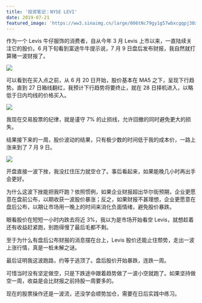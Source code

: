 ```yaml
---
title: '投资笔记：NYSE LEVI'
date: 2019-07-21
featured_image: 'https://ww3.sinaimg.cn/large/006tNc79gy1g57wbxcgqpj30xc0do3zm.jpg'
---
```


作为一个 Levis 牛仔服饰的消费者，自从今年 3 月 Levis 上市以来，一直陆续关注它的股价。6 月下旬看到富途牛牛提示说，7 月 9 日盘后发布财报，我自然就打算赌一波财报了。

<!-- more -->

![](https://ww2.sinaimg.cn/large/006tNc79gy1g57vhcgz6sj30y50hxgps.jpg)

可以看到在买入点之前，从 6 月 20 日开始，股价基本在 MA5 之下，呈现下行趋势。直到 27 日箱线翻红，我预计下行趋势将要终止，就在 28 日择机进入，以略低于日内均线的价格买入。

![](https://ww1.sinaimg.cn/large/006tNc79gy1g57voxlwkpj30w80k2whe.jpg)

我现在交易股票的纪律，就是谨守 7% 的止损线，允许回撤的同时避免更大的损失。

结果接下来的一周，股价波动的结果，只有极少数的时间低于我的成本价，一路上涨来到了 7 月 9 日。

![](https://ww1.sinaimg.cn/large/006tNc79gy1g57vu64aeoj30w80k2n3a.jpg)

开盘直接一波下挫，我没扛住压力就空仓了。事后看起来，如果能晚几小时再出手会更好。

为什么这波下挫能把我吓跑？依照惯例，如果企业财报超出华尔街预期，企业更愿意在盘前公布，以期收获一波股价暴涨；反之，如果财报不甚理想，企业更愿意在盘后公布，以期让市场用一晚上的时间来消化负面情绪，避免股价暴跌。

眼看股价在短短一小时内跌去将近 3%，我以为是市场开始看空 Levis，就想趁着还有收益赶紧跑，别跑得慢了最后毛都不剩。

至于为什么有盘后公布财报的消息摆在台上，Levis 股价还能止住颓势，走出一波上涨行情，真是一桩未解之谜。

最后证明我这波跑路，约等于逃顶了。盘后股价开始暴跌，连跌一周。

可惜当时没有坚定做空，只是下跌途中跟着趋势做了一波小空就跑了。如果坚持做空一周，收益是会比财报之前持股一周要多的。

现在的股票操作还是一波流，还没学会顺势加仓，需要在日后实践中练习。
